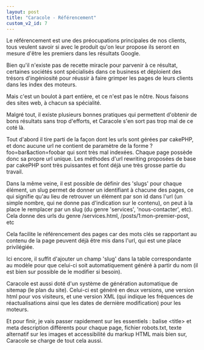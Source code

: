 ```yaml
---
layout: post
title: "Caracole - Référencement"
custom_v2_id: 7
---
```


<p>Le référencement est une des préocupations principales de nos clients, tous veulent savoir si avec le produit qu'on leur propose ils seront en mesure d'être les premiers dans les résultats Google.</p>
<p>Bien qu'il n'existe pas de recette miracle pour parvenir à ce résultat, certaines sociétés sont spécialisés dans ce business et déploient des trésors d'ingéniosité pour réussir à faire grimper les pages de leurs clients dans les index des moteurs.</p>
<p>Mais c'est un boulot à part entière, et ce n'est pas le nôtre. Nous faisons des sites web, à chacun sa spécialité.</p>
<p>Malgré tout, il existe plusieurs bonnes pratiques qui permettent d'obtenir de bons résultats sans trop d'efforts, et Caracole s'en sort pas trop mal de ce coté là.</p>
<p>Tout d'abord il tire parti de la façon dont les urls sont gérées par cakePHP, et donc aucune url ne contient de paramètre de la forme ?foo=bar&amp;action=foobar qui sont très mal indexées. Chaque page possède donc sa propre url unique. Les méthodes d'url rewriting proposées de base par cakePHP sont très puissantes et font déjà une très grosse partie du travail.</p>
<p>Dans la même veine, il est possible de définir des 'slugs' pour chaque élément, un slug permet de donner un identifiant à chacune des pages, ce qui signifie qu'au lieu de retrouver un élément par son id dans l'url (un simple nombre, qui ne donne pas d'indication sur le contenu), on peut à la place le remplacer par un slug (du genre 'services', 'nous-contacter', etc). Cela donne des urls du genre /services.html, /posts/1:mon-premier-post, etc</p>
<p>Cela facilite le référencement des pages car des mots clés se rapportant au contenu de la page peuvent déjà être mis dans l'url, qui est une place privilégiée.</p>
<p>Ici encore, il suffit d'ajouter un champ 'slug' dans la table correspondante au modèle pour que celui-ci soit automatiquement généré à partir du nom (il est bien sur possible de le modifier si besoin).</p>
<p>Caracole est aussi doté d'un système de génération automatique de sitemap (le plan du site). Celui-ci est généré en deux versions, une version html pour vos visiteurs, et une version XML (qui indique les fréquences de réactualisations ainsi que les dates de dernière modification) pour les moteurs.</p>
<p style="text-align: left;">Et pour finir, je vais passer rapidement sur les essentiels : balise &lt;title&gt; et meta description différents pour chaque page, fichier robots.txt, texte alternatif sur les images et accessibilité du markup HTML mais bien sur, Caracole se charge de tout cela aussi.</p>
